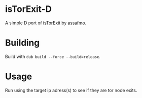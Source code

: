 # isTorExit-D
A simple D port of [isTorExit](https://github.com/assafmo/IsTorExit) by [assafmo](https://github.com/assafmo).
# Building
Build with `dub build --force --build=release`.
# Usage
Run using the target ip adress(s) to see if they are tor node exits.
